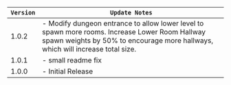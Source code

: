| `Version` | `Update Notes`    |
|-----------|-------------------|
| 1.0.2     | - Modify dungeon entrance to allow lower level to spawn more rooms. Increase Lower Room Hallway spawn weights by 50% to encourage more hallways, which will increase total size. |
| 1.0.1     | - small readme fix |
| 1.0.0     | - Initial Release |
